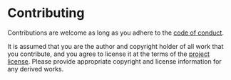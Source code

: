 # Contributing

Contributions are welcome as long as you adhere to the [code of conduct](CODE_OF_CONDUCT.md).

It is assumed that you are the author and copyright holder of all work that you contribute, and you agree to license it at the terms of the [project license](COPYING).
Please provide appropriate copyright and license information for any derived works.

